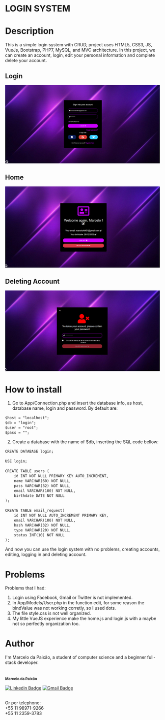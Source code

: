 # LOGIN SYSTEM

# Description
This is a simple login system with CRUD, project uses HTML5, CSS3, JS, VueJs, Bootstrap, PHP7, MySQL, and MVC architecture. In this project, we can create an account, login, edit your personal information and complete delete your account.

## Login
![](/Public/img/printscreenLogin.png)

## Home
![](/Public/img/printscreenHome.png)

## Deleting Account
![](/Public/img/printscreenDelete.png)
 
# How to install
1. Go to App/Connection.php and insert the database info, as host, database name, login and password. By default are:
```
$host = "localhost";
$db = "login";
$user = "root";
$pass = "";
```

2. Create a database with the name of $db, inserting the SQL code bellow:
```
CREATE DATABASE login;

USE login;

CREATE TABLE users (
	id INT NOT NULL PRIMARY KEY AUTO_INCREMENT,
    name VARCHAR(60) NOT NULL,
    pass VARCHAR(32) NOT NULL,
    email VARCHAR(100) NOT NULL,
    birthdate DATE NOT NULL
);

CREATE TABLE email_request(
    id INT NOT NULL AUTO_INCREMENT PRIMARY KEY,
	email VARCHAR(100) NOT NULL,
    hash VARCHAR(32) NOT NULL,
    type VARCHAR(20) NOT NULL,
    status INT(10) NOT NULL
);
```
And now you can use the login system with no problems, creating accounts, editing, logging in and deleting account.

# Problems
Problems that I had:

1. Login using Facebook, Gmail or Twitter is not implemented.
2. In App/Models/User.php in the function edit, for some reason the bindValue was not working corretly, so I used dots.
5. The file style.css is not well organized.
5. My little VueJS experience make the home.js and login.js with a maybe not so perfectly organization too. 

# Author
I'm Marcelo da Paixão, a student of computer science and a beginner full-stack developer.

<a href="https://github.com/marcel0paixao">
 <img style="border-radius: 50%;" src="https://avatars.githubusercontent.com/u/74371070?s=460&u=dc96807a34bd825b3ee1b12178e7c852ea1a7131&v=4" width="100px;" alt=""/>
 <br />
 <sub><b>Marcelo da Paixão</b></sub></a>

[![Linkedin Badge](https://img.shields.io/badge/-Marcelo-blue?style=flat-square&logo=Linkedin&logoColor=white&link=https://www.linkedin.com/in/marcelo-da-paix%C3%A3o-silva-123677194/)](https://www.linkedin.com/in/marcelo-da-paix%C3%A3o-silva-123677194/) 
[![Gmail Badge](https://img.shields.io/badge/-marceloht461@gmail.com-c14438?style=flat-square&logo=Gmail&logoColor=white&link=mailto:marceloht461@gmail.com)](marceloht461@gmail.com)

<br />
Or per telephone: 
<br />
+55 11 98971-9266
<br />
+55 11 2359-3783
